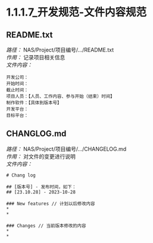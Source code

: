 # 1.1.1.7_开发规范-文件内容规范
## README.txt
*路径：* NAS/Project/项目编号/.../README.txt <br>
*作用：* 记录项目相关信息<br>
*文件内容：*
~~~
开发公司：
开始时间：
截止时间：
项目人员：【人员、工作内容、参与开始（结束）时间】
制作软件：【具体到版本号】
开发平台：
目标平台：
~~~
## CHANGLOG.md
*路径：* NAS/Project/项目编号/.../CHANGELOG.md <br>
*作用：* 对文件的变更进行说明<br>
*文件内容：*<br>
~~~
# Chang log

## [版本号] - 发布时间，如下：
## [23.10.28] - 2023-10-28

### New features // 计划以后修改内容
* 
* 

### Changes // 当前版本修改的内容
* 
* 


~~~